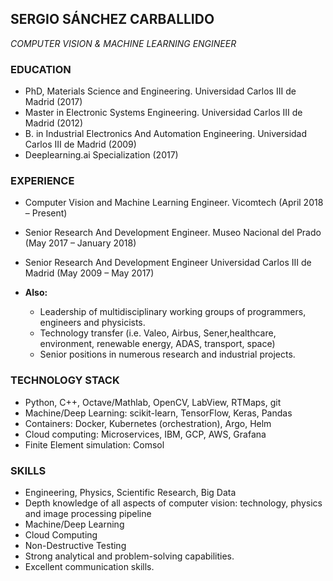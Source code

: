 ## SERGIO SÁNCHEZ CARBALLIDO 
*COMPUTER VISION & MACHINE LEARNING ENGINEER*

### EDUCATION
- PhD, Materials Science and Engineering. Universidad Carlos III de Madrid (2017)
- Master in Electronic Systems Engineering. Universidad Carlos III de Madrid (2012)
- B. in Industrial Electronics And Automation Engineering. Universidad Carlos III de Madrid (2009)
- Deeplearning.ai Specialization (2017)

### EXPERIENCE
- Computer Vision and Machine Learning Engineer.
Vicomtech (April 2018 – Present)
- Senior Research And Development Engineer. 
Museo Nacional del Prado (May 2017 – January 2018) 
- Senior Research And Development Engineer
Universidad Carlos III de Madrid (May 2009 – May 2017) 

- **Also:**
  - Leadership of multidisciplinary working groups of programmers, engineers and physicists.
  - Technology transfer (i.e. Valeo, Airbus, Sener,healthcare, environment, renewable energy, ADAS, transport, space)
  - Senior positions in numerous research and industrial projects.

### TECHNOLOGY STACK 
- Python, C++, Octave/Mathlab, OpenCV, LabView, RTMaps, git
- Machine/Deep Learning: scikit-learn, TensorFlow, Keras, Pandas
- Containers: Docker, Kubernetes (orchestration), Argo, Helm
- Cloud computing: Microservices, IBM, GCP, AWS, Grafana 
- Finite Element simulation: Comsol

### SKILLS
- Engineering, Physics, Scientific Research, Big Data
- Depth knowledge of all aspects of computer vision: technology, physics and image processing pipeline
- Machine/Deep Learning
- Cloud Computing
- Non-Destructive Testing
- Strong analytical and problem-solving capabilities.
- Excellent communication skills.




